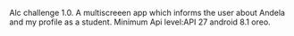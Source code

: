 Alc challenge 1.0.
A multiscreeen app which informs the user about Andela and my profile as a student.
Minimum Api level:API 27 android 8.1 oreo.

